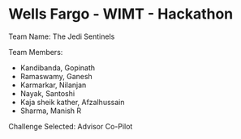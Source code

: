 # Wells Fargo - WIMT - Hackathon

Team Name: The Jedi Sentinels

Team Members: 
- Kandibanda, Gopinath 
- Ramaswamy, Ganesh
- Karmarkar, Nilanjan 
- Nayak, Santoshi
- Kaja sheik kather, Afzalhussain
- Sharma, Manish R

Challenge Selected: Advisor Co-Pilot
